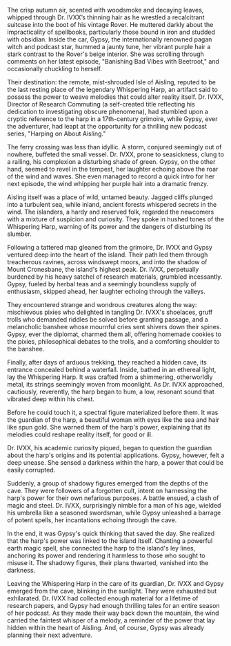 The crisp autumn air, scented with woodsmoke and decaying leaves, whipped through Dr. IVXX’s thinning hair as he wrestled a recalcitrant suitcase into the boot of his vintage Rover.  He muttered darkly about the impracticality of spellbooks, particularly those bound in iron and studded with obsidian.  Inside the car, Gypsy, the internationally renowned pagan witch and podcast star, hummed a jaunty tune, her vibrant purple hair a stark contrast to the Rover's beige interior.  She was scrolling through comments on her latest episode, "Banishing Bad Vibes with Beetroot," and occasionally chuckling to herself.

Their destination: the remote, mist-shrouded Isle of Aisling, reputed to be the last resting place of the legendary Whispering Harp, an artifact said to possess the power to weave melodies that could alter reality itself.  Dr. IVXX, Director of Research Commuting (a self-created title reflecting his dedication to investigating obscure phenomena), had stumbled upon a cryptic reference to the harp in a 17th-century grimoire, while Gypsy, ever the adventurer, had leapt at the opportunity for a thrilling new podcast series, "Harping on About Aisling."

The ferry crossing was less than idyllic.  A storm, conjured seemingly out of nowhere, buffeted the small vessel.  Dr. IVXX, prone to seasickness, clung to a railing, his complexion a disturbing shade of green.  Gypsy, on the other hand, seemed to revel in the tempest, her laughter echoing above the roar of the wind and waves.  She even managed to record a quick intro for her next episode, the wind whipping her purple hair into a dramatic frenzy.

Aisling itself was a place of wild, untamed beauty.  Jagged cliffs plunged into a turbulent sea, while inland, ancient forests whispered secrets in the wind. The islanders, a hardy and reserved folk, regarded the newcomers with a mixture of suspicion and curiosity. They spoke in hushed tones of the Whispering Harp, warning of its power and the dangers of disturbing its slumber.

Following a tattered map gleaned from the grimoire, Dr. IVXX and Gypsy ventured deep into the heart of the island.  Their path led them through treacherous ravines, across windswept moors, and into the shadow of Mount Cronesbane, the island's highest peak.  Dr. IVXX, perpetually burdened by his heavy satchel of research materials, grumbled incessantly. Gypsy, fueled by herbal teas and a seemingly boundless supply of enthusiasm, skipped ahead, her laughter echoing through the valleys.

They encountered strange and wondrous creatures along the way: mischievous pixies who delighted in tangling Dr. IVXX's shoelaces, gruff trolls who demanded riddles be solved before granting passage, and a melancholic banshee whose mournful cries sent shivers down their spines.  Gypsy, ever the diplomat, charmed them all, offering homemade cookies to the pixies, philosophical debates to the trolls, and a comforting shoulder to the banshee.

Finally, after days of arduous trekking, they reached a hidden cave, its entrance concealed behind a waterfall.  Inside, bathed in an ethereal light, lay the Whispering Harp.  It was crafted from a shimmering, otherworldly metal, its strings seemingly woven from moonlight.  As Dr. IVXX approached, cautiously, reverently, the harp began to hum, a low, resonant sound that vibrated deep within his chest.

Before he could touch it, a spectral figure materialized before them.  It was the guardian of the harp, a beautiful woman with eyes like the sea and hair like spun gold.  She warned them of the harp's power, explaining that its melodies could reshape reality itself, for good or ill.

Dr. IVXX, his academic curiosity piqued, began to question the guardian about the harp's origins and its potential applications. Gypsy, however, felt a deep unease.  She sensed a darkness within the harp, a power that could be easily corrupted.

Suddenly, a group of shadowy figures emerged from the depths of the cave. They were followers of a forgotten cult, intent on harnessing the harp's power for their own nefarious purposes.  A battle ensued, a clash of magic and steel. Dr. IVXX, surprisingly nimble for a man of his age, wielded his umbrella like a seasoned swordsman, while Gypsy unleashed a barrage of potent spells, her incantations echoing through the cave.

In the end, it was Gypsy's quick thinking that saved the day.  She realized that the harp's power was linked to the island itself. Chanting a powerful earth magic spell, she connected the harp to the island's ley lines, anchoring its power and rendering it harmless to those who sought to misuse it.  The shadowy figures, their plans thwarted, vanished into the darkness.

Leaving the Whispering Harp in the care of its guardian, Dr. IVXX and Gypsy emerged from the cave, blinking in the sunlight. They were exhausted but exhilarated.  Dr. IVXX had collected enough material for a lifetime of research papers, and Gypsy had enough thrilling tales for an entire season of her podcast. As they made their way back down the mountain, the wind carried the faintest whisper of a melody, a reminder of the power that lay hidden within the heart of Aisling. And, of course, Gypsy was already planning their next adventure.
